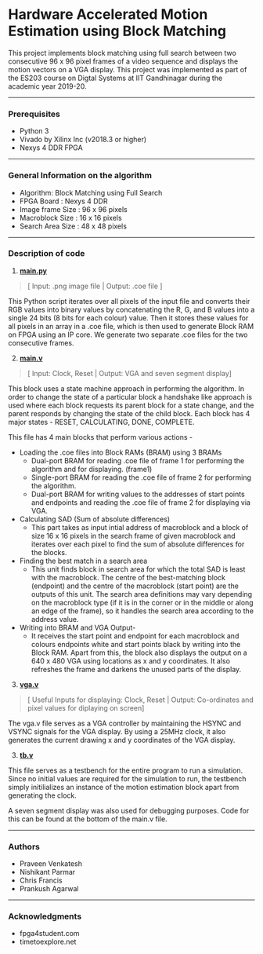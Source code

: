 # Hardware Accelerated Motion Estimation using Block Matching

This project implements block matching using full search between two consecutive 96 x 96 pixel frames of a video sequence and displays the motion vectors on a VGA display. This project was implemented as part of the ES203 course on Digtal Systems at IIT Gandhinagar during the academic year 2019-20.

----------------------------------------------------------------------------------------------------------------------
### Prerequisites

- Python 3
- Vivado by Xilinx Inc (v2018.3 or higher)
- Nexys 4 DDR FPGA

----------------------------------------------------------------------------------------------------------------------
### General Information on the algorithm

- Algorithm: Block Matching using Full Search
- FPGA Board       : Nexys 4 DDR
- Image frame Size : 96 x 96 pixels
- Macroblock Size  : 16 x 16 pixels
- Search Area Size : 48 x 48 pixels

----------------------------------------------------------------------------------------------------------------------
### Description of code 

1. [**main.py**](DSProjectFinal/pyIm2COE)
>[ Input: .png image file | Output: .coe file ]

This Python script iterates over all pixels of the input file and converts their RGB values into binary values by concatenating the R, G, and B values into a single 24 bits (8 bits for each colour) value. Then it stores these values for all pixels in an array in a .coe file, which is then used to generate Block RAM on FPGA using an IP core. We generate two separate .coe files for the two consecutive frames.</p>

2. [**main.v**](DSAbsolutelyFinal/DSAbsolutelyFinal.srcs/sources_1/new)

> [ Input: Clock, Reset | Output: VGA and seven segment display]

This block uses a state machine approach in performing the algorithm. In order to change the state of a particular block
a handshake like approach is used where each block requests its parent block for a state change, and the parent
responds by changing the state of the child block. Each block has 4 major states - RESET, CALCULATING, DONE, COMPLETE.

This file has 4 main blocks that perform various actions -

- Loading the .coe files into Block RAMs (BRAM) using 3 BRAMs 
  - Dual-port BRAM for reading .coe file of frame 1 for performing the algorithm and for displaying. (frame1)
  - Single-port BRAM for reading the .coe file of frame 2 for performing the algorithm. 
  - Dual-port BRAM for writing values to the addresses of start points and endpoints and reading the .coe file of frame 2 for displaying via VGA.
- Calculating SAD (Sum of absolute differences) 
  - This part takes as input intial address of macroblock and a block of size 16 x 16 pixels in the search frame 
    of given macroblock and iterates over each pixel to find the sum of absolute differences for the blocks. 
- Finding the best match in a search area
  - This unit finds block in search area for which the total SAD is least with the macroblock. The centre of the     best-matching block (endpoint) and the centre of the macroblock (start point) are the outputs of this unit. 
    The search area definitions may vary depending on the macroblock type (if it is in the corner or in the middle     or along an edge of the frame), so it handles the search area according to the address value.
- Writing into BRAM and VGA Output-
  - It receives the start point and endpoint for each macroblock and colours endpoints white and start points black by writing into the Block RAM. Apart from this, the block also displays the output on a 640 x 480 VGA using locations as x and y coordinates. It also refreshes the frame and darkens the unused parts  of the display. 

3. [**vga.v**](DSAbsolutelyFinal/DSAbsolutelyFinal.srcs/sources_1/new)

> [ Useful Inputs for displaying: Clock, Reset | Output: Co-ordinates and pixel values for diplaying on screen]

The vga.v file serves as a VGA controller by maintaining the HSYNC and VSYNC signals for the VGA display. By using
a 25MHz clock, it also generates the current drawing x and y coordinates of the VGA display.

3. [**tb.v**](DSAbsolutelyFinal/DSAbsolutelyFinal.srcs/sim_1/new)

This file serves as a testbench for the entire program to run a simulation. Since no initial values are required for the 
simulation to run, the testbench simply initilializes an instance of the motion estimation block apart from generating the clock.


A seven segment display was also used for debugging purposes. Code for this can be found at the bottom of the main.v file.

----------------------------------------------------------------------------------------------------------------------
### Authors

* Praveen Venkatesh
* Nishikant Parmar
* Chris Francis
* Prankush Agarwal

----------------------------------------------------------------------------------------------------------------------
### Acknowledgments

* fpga4student.com
* timetoexplore.net


